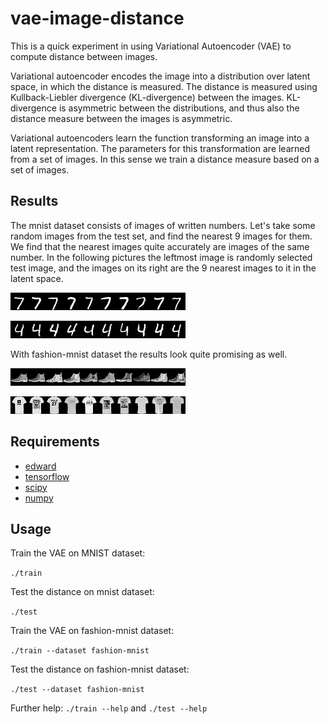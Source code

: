 # vae-image-distance

This is a quick experiment in using Variational Autoencoder (VAE) to compute distance between images.

Variational autoencoder encodes the image into a distribution over latent space, in which the distance is measured. The distance is measured using Kullback-Liebler divergence (KL-divergence) between the images. KL-divergence is asymmetric between the distributions, and thus also the distance measure between the images is asymmetric. 

Variational autoencoders learn the function transforming an image into a latent representation. The parameters for this transformation are learned from a set of images. In this sense we train a distance measure based on a set of images.

## Results

The mnist dataset consists of images of written numbers. Let's take some random images from the test set, and find the nearest 9 images for them. We find that the nearest images quite accurately are images of the same number. In the following pictures the leftmost image is randomly selected test image, and the images on its right are the 9 nearest images to it in the latent space.

![Screenshot](images/example1.png)

![Screenshot](images/example2.png)

With fashion-mnist dataset the results look quite promising as well.

![Screenshot](images/example3.png)

![Screenshot](images/example4.png)


## Requirements

- [edward](http://edwardlib.org)
- [tensorflow](https://www.tensorflow.org)
- [scipy](https://www.scipy.org/scipylib/index.html)
- [numpy](http://www.numpy.org/)


## Usage

Train the VAE on MNIST dataset:

`./train`

Test the distance on mnist dataset:

`./test`

Train the VAE on fashion-mnist dataset:

`./train --dataset fashion-mnist`

Test the distance on fashion-mnist dataset:

`./test --dataset fashion-mnist`

Further help: `./train --help` and `./test --help`

